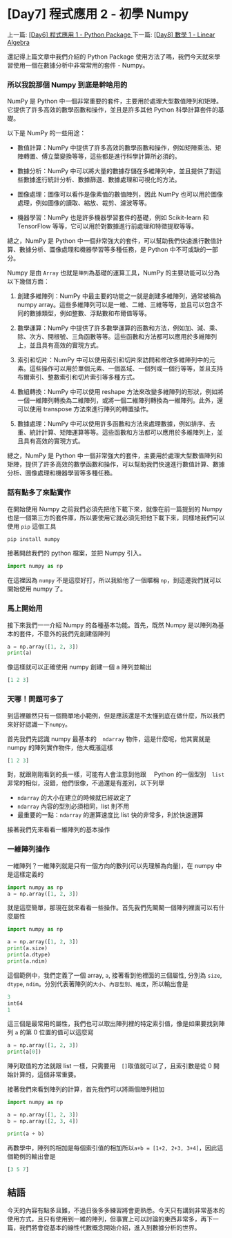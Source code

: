 # \[Day7\] 程式應用 2 - 初學 Numpy

上一篇: [ \[Day6\] 程式應用 1 - Python Package ](https://github.com/banahaker/python_advanced_tutorial/blob/main/articles/Day6.md)
下一篇: [ \[Day8\] 數學 1 - Linear Algebra ](https://github.com/banahaker/python_advanced_tutorial/blob/main/articles/Day8.md)

還記得上篇文章中我們介紹的 Python Package 使用方法了嗎，我們今天就來學習使用一個在數據分析中非常常用的套件 - Numpy。

### 所以我說那個 Numpy 到底是幹啥用的

NumPy 是 Python 中一個非常重要的套件，主要用於處理大型數值陣列和矩陣。它提供了許多高效的數學函數和操作，並且是許多其他 Python 科學計算套件的基礎。

以下是 NumPy 的一些用途：

- 數值計算：NumPy 中提供了許多高效的數學函數和操作，例如矩陣乘法、矩陣轉置、傅立葉變換等等，這些都是進行科學計算所必須的。

- 數據分析：NumPy 中可以將大量的數據存儲在多維陣列中，並且提供了對這些數據進行統計分析、數據篩選、數據處理和可視化的方法。

- 圖像處理：圖像可以看作是像素值的數值陣列，因此 NumPy 也可以用於圖像處理，例如圖像的讀取、縮放、裁剪、濾波等等。

- 機器學習：NumPy 也是許多機器學習套件的基礎，例如 Scikit-learn 和 TensorFlow 等等，它可以用於對數據進行前處理和特徵提取等等。

總之，NumPy 是 Python 中一個非常強大的套件，可以幫助我們快速進行數值計算、數據分析、圖像處理和機器學習等多種任務，是 Python 中不可或缺的一部分。

Numpy 是由 `Array` 也就是`陣列`為基礎的運算工具，NumPy 的主要功能可以分為以下幾個方面：

1. 創建多維陣列：NumPy 中最主要的功能之一就是創建多維陣列，通常被稱為 numpy array。這些多維陣列可以是一維、二維、三維等等，並且可以包含不同的數據類型，例如整數、浮點數和布爾值等等。

2. 數學運算：NumPy 中提供了許多數學運算的函數和方法，例如加、減、乘、除、次方、開根號、三角函數等等。這些函數和方法都可以應用於多維陣列上，並且具有高效的實現方式。

3. 索引和切片：NumPy 中可以使用索引和切片來訪問和修改多維陣列中的元素。這些操作可以用於單個元素、一個區域、一個列或一個行等等，並且支持布爾索引、整數索引和切片索引等多種方式。

4. 數組轉換：NumPy 中可以使用 reshape 方法來改變多維陣列的形狀，例如將一個一維陣列轉換為二維陣列，或將一個二維陣列轉換為一維陣列。此外，還可以使用 transpose 方法來進行陣列的轉置操作。

5. 數據處理：NumPy 中可以使用許多函數和方法來處理數據，例如排序、去重、統計計算、矩陣運算等等。這些函數和方法都可以應用於多維陣列上，並且具有高效的實現方式。

總之，NumPy 是 Python 中一個非常強大的套件，主要用於處理大型數值陣列和矩陣，提供了許多高效的數學函數和操作，可以幫助我們快速進行數值計算、數據分析、圖像處理和機器學習等多種任務。

### 話有點多了來點實作

在開始使用 Numpy 之前我們必須先把他下載下來，就像在前一篇提到的 Numpy 也是一個第三方的套件庫，所以要使用它就必須先把他下載下來，同樣地我們可以使用 `pip` 這個工具

```bash
pip install numpy
```

接著開啟我們的 python 檔案，並把 Numpy 引入。

```py
import numpy as np
```

在這裡因為 `numpy` 不是這麼好打，所以我給他了一個暱稱 `np`，到這邊我們就可以開始使用 numpy 了。

### 馬上開始用

接下來我們一一介紹 Numpy 的各種基本功能。首先，既然 Numpy 是以陣列為基本的套件，不意外的我們先創建個陣列

```python
a = np.array([1, 2, 3])
print(a)
```

像這樣就可以正確使用 numpy 創建一個 a 陣列並輸出

```python
[1 2 3]
```

### 天哪！問題可多了

到這裡雖然只有一個簡單地小範例，但是應該還是不太懂到底在做什麼，所以我們來好好認識一下`numpy`。

首先我們先認識 numpy 最基本的　`ndarray` 物件，這是什麼呢，他其實就是 numpy 的陣列實作物件，他大概漲這樣

```py
[1 2 3]
```

對，就跟剛剛看到的長一樣，可能有人會注意到他跟　 Python 的一個型別　`list` 非常的相似，沒錯，他們很像，不過還是有差別，以下列舉

- `ndarray` 的大小在建立的時候就已經故定了
- `ndarray` 內容的型別必須相同，list 則不用
- 最重要的一點：`ndarray` 的運算速度比 list 快的非常多，利於快速運算

接著我們先來看看一維陣列的基本操作

### 一維陣列操作

一維陣列？一維陣列就是只有一個方向的數列(可以先理解為向量)，在 numpy 中是這樣定義的

```python
import numpy as np
a = np.array([1, 2, 3])
```

就是這麼簡單，那現在就來看看一些操作。首先我們先闞闞一個陣列裡面可以有什麼屬性

```python
import numpy as np

a = np.array([1, 2, 3])
print(a.size)
print(a.dtype)
print(a.ndim)
```

這個範例中，我們定義了一個 array, `a`, 接著看到他裡面的三個屬性, 分別為 `size`, `dtype`, `ndim`。分別代表著陣列的`大小`、`內容型別`、`維度`，所以輸出會是

```py
3
int64
1
```

這三個是最常用的屬性，我們也可以取出陣列裡的特定索引值，像是如果要找到陣列 `a` 的第 0 位置的值可以這麼寫

```python
a = np.array([1, 2, 3])
print(a[0])
```

陣列取值的方法就跟 list 一樣，只需要用　`[]`取值就可以了，且索引數是從 0 開始計算的，這個非常重要。

接著我們來看到陣列的計算，首先我們可以將兩個陣列相加

```python
import numpy as np

a = np.array([1, 2, 3])
b = np.array([2, 3, 4])

print(a + b)
```

再數學中，陣列的相加是每個索引值的相加所以`a+b = [1+2, 2+3, 3+4]`，因此這個範例的輸出會是

```py
[3 5 7]
```

## 結語

今天的內容有點多且難，不過日後多多練習將會更熟悉。今天只有講到非常基本的使用方式，且只有使用到一維的陣列，但事實上可以討論的東西非常多，再下一篇，我們將會從基本的線性代數概念開始介紹，進入到數據分析的世界。
